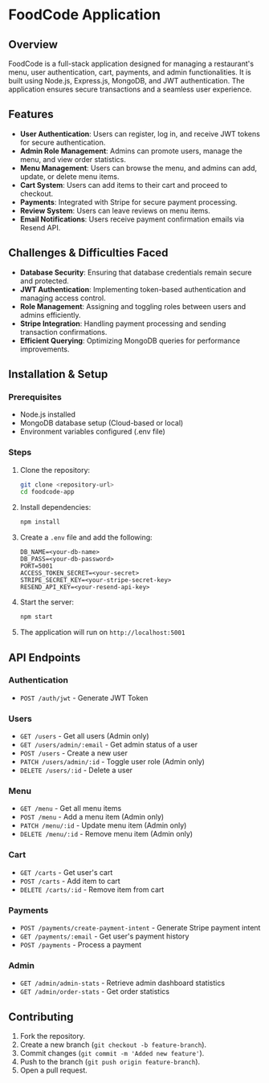 # FoodCode Application

## Overview
FoodCode is a full-stack application designed for managing a restaurant's menu, user authentication, cart, payments, and admin functionalities. It is built using Node.js, Express.js, MongoDB, and JWT authentication. The application ensures secure transactions and a seamless user experience.

## Features
- **User Authentication**: Users can register, log in, and receive JWT tokens for secure authentication.
- **Admin Role Management**: Admins can promote users, manage the menu, and view order statistics.
- **Menu Management**: Users can browse the menu, and admins can add, update, or delete menu items.
- **Cart System**: Users can add items to their cart and proceed to checkout.
- **Payments**: Integrated with Stripe for secure payment processing.
- **Review System**: Users can leave reviews on menu items.
- **Email Notifications**: Users receive payment confirmation emails via Resend API.

## Challenges & Difficulties Faced
- **Database Security**: Ensuring that database credentials remain secure and protected.
- **JWT Authentication**: Implementing token-based authentication and managing access control.
- **Role Management**: Assigning and toggling roles between users and admins efficiently.
- **Stripe Integration**: Handling payment processing and sending transaction confirmations.
- **Efficient Querying**: Optimizing MongoDB queries for performance improvements.

## Installation & Setup

### Prerequisites
- Node.js installed
- MongoDB database setup (Cloud-based or local)
- Environment variables configured (.env file)

### Steps
1. Clone the repository:
   ```sh
   git clone <repository-url>
   cd foodcode-app
   ```
2. Install dependencies:
   ```sh
   npm install
   ```
3. Create a `.env` file and add the following:
   ```env
   DB_NAME=<your-db-name>
   DB_PASS=<your-db-password>
   PORT=5001
   ACCESS_TOKEN_SECRET=<your-secret>
   STRIPE_SECRET_KEY=<your-stripe-secret-key>
   RESEND_API_KEY=<your-resend-api-key>
   ```
4. Start the server:
   ```sh
   npm start
   ```
5. The application will run on `http://localhost:5001`

## API Endpoints

### Authentication
- `POST /auth/jwt` - Generate JWT Token

### Users
- `GET /users` - Get all users (Admin only)
- `GET /users/admin/:email` - Get admin status of a user
- `POST /users` - Create a new user
- `PATCH /users/admin/:id` - Toggle user role (Admin only)
- `DELETE /users/:id` - Delete a user

### Menu
- `GET /menu` - Get all menu items
- `POST /menu` - Add a menu item (Admin only)
- `PATCH /menu/:id` - Update menu item (Admin only)
- `DELETE /menu/:id` - Remove menu item (Admin only)

### Cart
- `GET /carts` - Get user's cart
- `POST /carts` - Add item to cart
- `DELETE /carts/:id` - Remove item from cart

### Payments
- `POST /payments/create-payment-intent` - Generate Stripe payment intent
- `GET /payments/:email` - Get user's payment history
- `POST /payments` - Process a payment

### Admin
- `GET /admin/admin-stats` - Retrieve admin dashboard statistics
- `GET /admin/order-stats` - Get order statistics

## Contributing
1. Fork the repository.
2. Create a new branch (`git checkout -b feature-branch`).
3. Commit changes (`git commit -m 'Added new feature'`).
4. Push to the branch (`git push origin feature-branch`).
5. Open a pull request.
